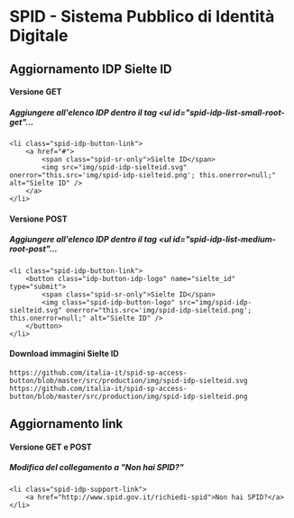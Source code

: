 # SPID - Sistema Pubblico di Identità Digitale


## Aggiornamento IDP Sielte ID

#### Versione GET
##### Aggiungere all'elenco IDP dentro il tag <ul id="spid-idp-list-small-root-get"...
```
<li class="spid-idp-button-link">
    <a href="#">
    	<span class="spid-sr-only">Sielte ID</span>
    	<img src="img/spid-idp-sielteid.svg" onerror="this.src='img/spid-idp-sielteid.png'; this.onerror=null;" alt="Sielte ID" />
    </a>
</li>
```

#### Versione POST
##### Aggiungere all'elenco IDP dentro il tag <ul id="spid-idp-list-medium-root-post"...
```
<li class="spid-idp-button-link">
    <button class="idp-button-idp-logo" name="sielte_id" type="submit">
    	<span class="spid-sr-only">Sielte ID</span>
    	<img class="spid-idp-button-logo" src="img/spid-idp-sielteid.svg" onerror="this.src='img/spid-idp-sielteid.png'; this.onerror=null;" alt="Sielte ID" />
    </button>
</li>
```

#### Download immagini Sielte ID
```
https://github.com/italia-it/spid-sp-access-button/blob/master/src/production/img/spid-idp-sielteid.svg
https://github.com/italia-it/spid-sp-access-button/blob/master/src/production/img/spid-idp-sielteid.png
```


## Aggiornamento link

#### Versione GET e POST
##### Modifica del collegamento a "Non hai SPID?"

```
<li class="spid-idp-support-link">
    <a href="http://www.spid.gov.it/richiedi-spid">Non hai SPID?</a>
</li>
```
